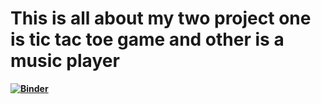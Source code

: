 
# **This is all about my two project one is tic tac toe game and other is a music player**  

**[![Binder](https://mybinder.org/badge_logo.svg)](https://mybinder.org/v2/gh/Jitin2102/My-Projects-in-python-being-really-working-/main?urlpath=%2Fdoc%2Ftree%2FTic+Tac+Toe)**
